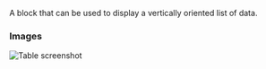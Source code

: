 A block that can be used to display a vertically oriented list of data.

### Images

![Table screenshot](https://gitlab.com/appsemble/appsemble/-/raw/0.15.2/docs/images/list.png)
